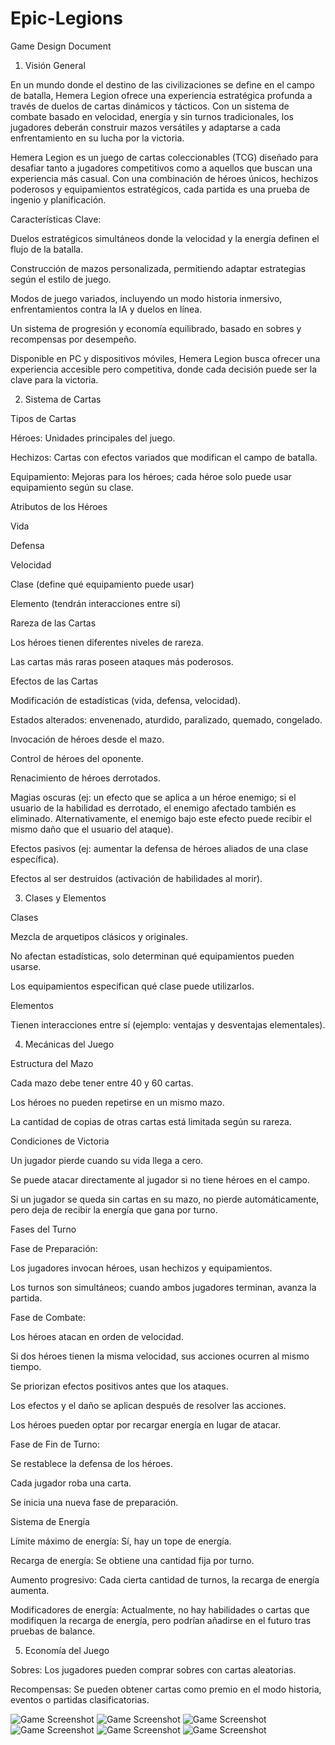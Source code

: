 # Epic-Legions

Game Design Document

1. Visión General

En un mundo donde el destino de las civilizaciones se define en el campo de batalla, Hemera Legion ofrece una experiencia estratégica profunda a través de duelos de cartas dinámicos y tácticos. Con un sistema de combate basado en velocidad, energía y sin turnos tradicionales, los jugadores deberán construir mazos versátiles y adaptarse a cada enfrentamiento en su lucha por la victoria.

Hemera Legion es un juego de cartas coleccionables (TCG) diseñado para desafiar tanto a jugadores competitivos como a aquellos que buscan una experiencia más casual. Con una combinación de héroes únicos, hechizos poderosos y equipamientos estratégicos, cada partida es una prueba de ingenio y planificación.

Características Clave:

Duelos estratégicos simultáneos donde la velocidad y la energía definen el flujo de la batalla.

Construcción de mazos personalizada, permitiendo adaptar estrategias según el estilo de juego.

Modos de juego variados, incluyendo un modo historia inmersivo, enfrentamientos contra la IA y duelos en línea.

Un sistema de progresión y economía equilibrado, basado en sobres y recompensas por desempeño.

Disponible en PC y dispositivos móviles, Hemera Legion busca ofrecer una experiencia accesible pero competitiva, donde cada decisión puede ser la clave para la victoria.

2. Sistema de Cartas

Tipos de Cartas

Héroes: Unidades principales del juego.

Hechizos: Cartas con efectos variados que modifican el campo de batalla.

Equipamiento: Mejoras para los héroes; cada héroe solo puede usar equipamiento según su clase.

Atributos de los Héroes

Vida

Defensa

Velocidad

Clase (define qué equipamiento puede usar)

Elemento (tendrán interacciones entre sí)

Rareza de las Cartas

Los héroes tienen diferentes niveles de rareza.

Las cartas más raras poseen ataques más poderosos.

Efectos de las Cartas

Modificación de estadísticas (vida, defensa, velocidad).

Estados alterados: envenenado, aturdido, paralizado, quemado, congelado.

Invocación de héroes desde el mazo.

Control de héroes del oponente.

Renacimiento de héroes derrotados.

Magias oscuras (ej: un efecto que se aplica a un héroe enemigo; si el usuario de la habilidad es derrotado, el enemigo afectado también es eliminado. Alternativamente, el enemigo bajo este efecto puede recibir el mismo daño que el usuario del ataque).

Efectos pasivos (ej: aumentar la defensa de héroes aliados de una clase específica).

Efectos al ser destruidos (activación de habilidades al morir).

3. Clases y Elementos

Clases

Mezcla de arquetipos clásicos y originales.

No afectan estadísticas, solo determinan qué equipamientos pueden usarse.

Los equipamientos especifican qué clase puede utilizarlos.

Elementos

Tienen interacciones entre sí (ejemplo: ventajas y desventajas elementales).

4. Mecánicas del Juego

Estructura del Mazo

Cada mazo debe tener entre 40 y 60 cartas.

Los héroes no pueden repetirse en un mismo mazo.

La cantidad de copias de otras cartas está limitada según su rareza.

Condiciones de Victoria

Un jugador pierde cuando su vida llega a cero.

Se puede atacar directamente al jugador si no tiene héroes en el campo.

Si un jugador se queda sin cartas en su mazo, no pierde automáticamente, pero deja de recibir la energía que gana por turno.

Fases del Turno

Fase de Preparación:

Los jugadores invocan héroes, usan hechizos y equipamientos.

Los turnos son simultáneos; cuando ambos jugadores terminan, avanza la partida.

Fase de Combate:

Los héroes atacan en orden de velocidad.

Si dos héroes tienen la misma velocidad, sus acciones ocurren al mismo tiempo.

Se priorizan efectos positivos antes que los ataques.

Los efectos y el daño se aplican después de resolver las acciones.

Los héroes pueden optar por recargar energía en lugar de atacar.

Fase de Fin de Turno:

Se restablece la defensa de los héroes.

Cada jugador roba una carta.

Se inicia una nueva fase de preparación.

Sistema de Energía

Límite máximo de energía: Sí, hay un tope de energía.

Recarga de energía: Se obtiene una cantidad fija por turno.

Aumento progresivo: Cada cierta cantidad de turnos, la recarga de energía aumenta.

Modificadores de energía: Actualmente, no hay habilidades o cartas que modifiquen la recarga de energía, pero podrían añadirse en el futuro tras pruebas de balance.

5. Economía del Juego

Sobres: Los jugadores pueden comprar sobres con cartas aleatorias.

Recompensas: Se pueden obtener cartas como premio en el modo historia, eventos o partidas clasificatorias.

![Game Screenshot](Epic%20Legions/Assets/Sprites/Cards/Heroes/jaribi.png)
![Game Screenshot](Epic%20Legions/Assets/Sprites/Cards/Heroes/carta%20silvadora.png)
![Game Screenshot](Epic%20Legions/Assets/Sprites/Cards/Heroes/lord%20final.png)
![Game Screenshot](Epic%20Legions/Assets/Sprites/Cards/Heroes/yansso%20aprendiz%20de%20mago.png)
![Game Screenshot](Epic%20Legions/Assets/Sprites/Cards/Spells/Poción%20de%20vitalidad.png)
![Game Screenshot](Epic%20Legions/Assets/Sprites/IMG_20250114_231005.png)

